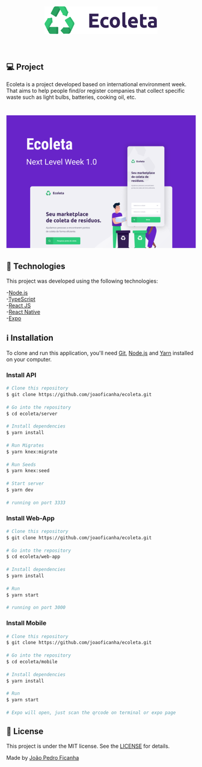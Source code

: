 <h3 align="center">
    <img alt="Logo" title="#logo" width="300px" src=".github/logo.png">
    <br><br>
    <br>
</h3>

## 💻 Project

Ecoleta is a project developed based on international environment week. 
That aims to help people find/or register companies that collect specific waste such as light bulbs, batteries, cooking oil, etc.

<h1 align="center">
    <img alt="Example" title="Example" src=".github/ecoleta_capa.png" width="700px" />
</h1>

## :rocket: Technologies

This project was developed using the following technologies:

-<a href="https://nodejs.org/en/" target="_blank">Node.js</a> </br>
-<a href="https://www.typescriptlang.org/" target="_blank">TypeScript</a> </br>
-<a href="https://reactjs.org/" target="_blank">React JS</a> </br>
-<a href="https://reactnative.dev/" target="_blank">React Native</a> </br>
-<a href="https://expo.io/" target="_blank">Expo</a> </br>

## :information_source: Installation

To clone and run this application, you'll need <a href="https://git-scm.com/" target="_blank">Git</a>, <a href="https://nodejs.org/en/" target="_blank">Node.js</a> and <a href="https://yarnpkg.com/" target="_blank">Yarn</a> installed on your computer.
    
### Install API

```bash
# Clone this repository
$ git clone https://github.com/joaoficanha/ecoleta.git

# Go into the repository
$ cd ecoleta/server

# Install dependencies
$ yarn install

# Run Migrates
$ yarn knex:migrate

# Run Seeds
$ yarn knex:seed

# Start server
$ yarn dev

# running on port 3333
```

### Install Web-App

```bash
# Clone this repository
$ git clone https://github.com/joaoficanha/ecoleta.git

# Go into the repository
$ cd ecoleta/web-app

# Install dependencies
$ yarn install

# Run
$ yarn start

# running on port 3000
```

### Install Mobile

```bash
# Clone this repository
$ git clone https://github.com/joaoficanha/ecoleta.git

# Go into the repository
$ cd ecoleta/mobile

# Install dependencies
$ yarn install

# Run
$ yarn start

# Expo will open, just scan the qrcode on terminal or expo page

```
## :memo: License

This project is under the MIT license. See the [LICENSE](LICENSE.md) for details.

Made by <a href="https://www.linkedin.com/in/joão-pedro-ficanha-25a5b0167/" target="_blank">João Pedro Ficanha</a>
